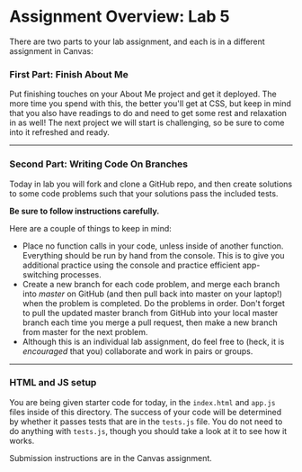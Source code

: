 # Assignment Overview: Lab 5

There are two parts to your lab assignment, and each is in a different assignment in Canvas:

### First Part: Finish About Me

Put finishing touches on your About Me project and get it deployed. The more time you spend with this, the better you'll get at CSS, but keep in mind that you also have readings to do and need to get some rest and relaxation in as well! The next project we will start is challenging, so be sure to come into it refreshed and ready.

---

### Second Part: Writing Code On Branches

Today in lab you will fork and clone a GitHub repo, and then create solutions to some code problems such that your solutions pass the included tests.

**Be sure to follow instructions carefully.**

Here are a couple of things to keep in mind:

* Place no function calls in your code, unless inside of another function. Everything should be run by hand from the console. This is to give you additional practice using the console and practice efficient app-switching processes.
* Create a new branch for each code problem, and merge each branch into *master* on GitHub (and then pull back into master on your laptop!) when the problem is completed. Do the problems in order. Don't forget to pull the updated master branch from GitHub into your local master branch each time you merge a pull request, then make a new branch from master for the next problem.
* Although this is an individual lab assignment, do feel free to (heck, it is *encouraged* that you) collaborate and work in pairs or groups.

---
### HTML and JS setup
You are being given starter code for today, in the `index.html` and `app.js` files inside of this directory. The success of your code will be determined by whether it passes tests that are in the `tests.js` file. You do not need to do anything with `tests.js`, though you should take a look at it to see how it works.

Submission instructions are in the Canvas assignment.